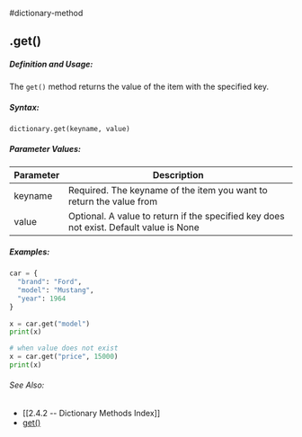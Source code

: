 #dictionary-method
## .get()
##### Definition and Usage:
The `get()` method returns the value of the item with the specified key.


##### Syntax:
 `dictionary.get(keyname, value)`

##### Parameter Values:
| Parameter | Description                                                                            |
| --------- | -------------------------------------------------------------------------------------- |
| keyname   | Required. The keyname of the item you want to return the value from                    |
| value     | Optional. A value to return if the specified key does not exist. Default value is None | 


##### Examples:
```py
car = {  
  "brand": "Ford",  
  "model": "Mustang",  
  "year": 1964  
}  
  
x = car.get("model")  
print(x)

# when value does not exist
x = car.get("price", 15000)    
print(x)
```


###### See Also:
- [[2.4.2 -- Dictionary Methods Index]]
- [get()](https://www.w3schools.com/python/ref_dictionary_get.asp)